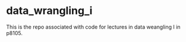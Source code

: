 # data_wrangling_i

This is the repo associated with code for lectures in data weangling I in p8105.